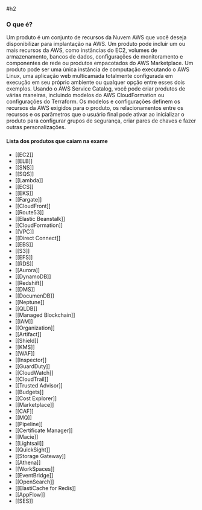 #h2 
### O que é?
Um produto é um conjunto de recursos da Nuvem AWS que você deseja disponibilizar para implantação na AWS. Um produto pode incluir um ou mais recursos da AWS, como instâncias do EC2, volumes de armazenamento, bancos de dados, configurações de monitoramento e componentes de rede ou produtos empacotados do AWS Marketplace. Um produto pode ser uma única instância de computação executando o AWS Linux, uma aplicação web multicamada totalmente configurada em execução em seu próprio ambiente ou qualquer opção entre esses dois exemplos. Usando o AWS Service Catalog, você pode criar produtos de várias maneiras, incluindo modelos do AWS CloudFormation ou configurações do Terraform. Os modelos e configurações definem os recursos da AWS exigidos para o produto, os relacionamentos entre os recursos e os parâmetros que o usuário final pode ativar ao inicializar o produto para configurar grupos de segurança, criar pares de chaves e fazer outras personalizações.

#### Lista dos produtos que caiam na exame
- [[EC2]]
- [[ELB]]
- [[SNS]]
- [[SQS]]
- [[Lambda]]
- [[ECS]]
- [[EKS]]
- [[Fargate]]
- [[CloudFront]]
- [[Route53]]
- [[Elastic Beanstalk]]
- [[CloudFormation]]
- [[VPC]]
- [[Direct Connect]]
- [[EBS]]
- [[S3]]
- [[EFS]]
- [[RDS]]
- [[Aurora]]
- [[DynamoDB]]
- [[Redshift]]
- [[DMS]]
- [[DocumenDB]]
- [[Neptune]]
- [[QLDB]]
- [[Managed Blockchain]]
- [[IAM]]
- [[Organization]]
- [[Artifact]]
- [[Shield]]
- [[KMS]]
- [[WAF]]
- [[Inspector]]
- [[GuardDuty]]
- [[CloudWatch]]
- [[CloudTrail]]
- [[Trusted Advisor]]
- [[Budgets]]
- [[Cost Explorer]]
- [[Marketplace]]
- [[CAF]]
- [[MQ]]
- [[Pipeline]]
- [[Certificate Manager]]
- [[Macie]]
- [[Lightsail]]
- [[QuickSight]]
- [[Storage Gateway]]
- [[Athena]]
- [[WorkSpaces]]
- [[EventBridge]]
- [[OpenSearch]]
- [[ElastiCache for Redis]]
- [[AppFlow]]
- [[SES]]